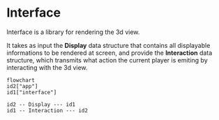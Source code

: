 # Interface

Interface is a library for rendering the 3d view.

It takes as input the **Display** data structure that contains all displayable informations to be rendered at screen, and provide the **Interaction** data structure, which transmits what action the current player is emiting by interacting with the 3d view.

```mermaid
flowchart
id2["app"]
id1["interface"]

id2 -- Display --- id1
id1 -- Interaction --- id2
```
